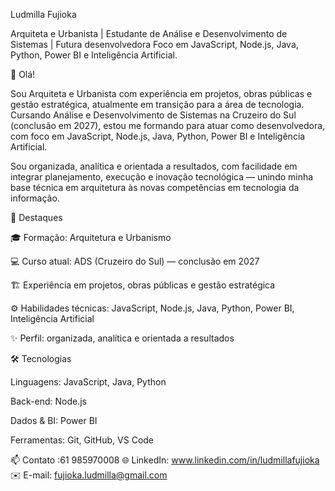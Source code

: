 Ludmilla Fujioka

Arquiteta e Urbanista | Estudante de Análise e Desenvolvimento de Sistemas | Futura desenvolvedora
Foco em JavaScript, Node.js, Java, Python, Power BI e Inteligência Artificial.

👋 Olá!

Sou Arquiteta e Urbanista com experiência em projetos, obras públicas e gestão estratégica, atualmente em transição para a área de tecnologia.
Cursando Análise e Desenvolvimento de Sistemas na Cruzeiro do Sul (conclusão em 2027), estou me formando para atuar como desenvolvedora, com foco em JavaScript, Node.js, Java, Python, Power BI e Inteligência Artificial.

Sou organizada, analítica e orientada a resultados, com facilidade em integrar planejamento, execução e inovação tecnológica — unindo minha base técnica em arquitetura às novas competências em tecnologia da informação.

🚀 Destaques

🎓 Formação: Arquitetura e Urbanismo

💻 Curso atual: ADS (Cruzeiro do Sul) — conclusão em 2027

🏗️ Experiência em projetos, obras públicas e gestão estratégica

⚙️ Habilidades técnicas: JavaScript, Node.js, Java, Python, Power BI, Inteligência Artificial

✨ Perfil: organizada, analítica e orientada a resultados

🛠️ Tecnologias

Linguagens: JavaScript, Java, Python

Back-end: Node.js

Dados & BI: Power BI

Ferramentas: Git, GitHub, VS Code

📫 Contato :61 985970008
🌐 LinkedIn: www.linkedin.com/in/ludmillafujioka
✉️ E-mail: fujioka.ludmilla@gmail.com

